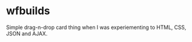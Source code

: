 wfbuilds
========

Simple drag-n-drop card thing when I was experiementing to HTML, CSS, JSON and AJAX.
